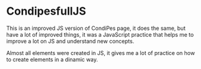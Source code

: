 # CondipesfullJS

This is an improved JS version of CondiPes page, it does the same, but have a lot of improved things, 
it was a JavaScript practice that helps me to improve a lot on JS and understand new concepts. 

Almost all elements were created in JS, it gives me a lot of practice on how to create elements in a dinamic way.
